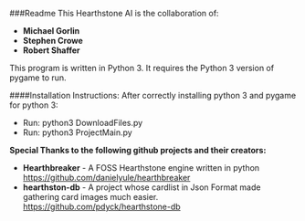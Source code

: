 ###Readme
This Hearthstone AI is the collaboration of:
* **Michael Gorlin**
* **Stephen Crowe**
* **Robert Shaffer**

This program is written in Python 3. It requires the Python 3 version of pygame to run.

####Installation Instructions:
After correctly installing python 3 and pygame for python 3:
* Run: python3 DownloadFiles.py
* Run: python3 ProjectMain.py 


**Special Thanks to the following github projects and their creators:**
* **Hearthbreaker** - A FOSS Hearthstone engine written in python
   https://github.com/danielyule/hearthbreaker
* **hearthston-db** - A project whose cardlist in Json Format made gathering card images much easier.
   https://github.com/pdyck/hearthstone-db


